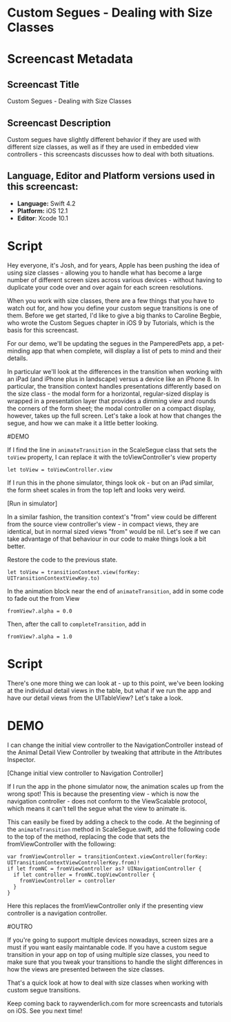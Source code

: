 # Custom Segues - Dealing with Size Classes


# Screencast Metadata

## Screencast Title

Custom Segues - Dealing with Size Classes

## Screencast Description

Custom segues have slightly different behavior if they are used with different size classes, as well as if they are used in embedded view controllers - this screencasts discusses how to deal with both situations.   

## Language, Editor and Platform versions used in this screencast:

* **Language:** Swift 4.2
* **Platform:** iOS 12.1
* **Editor**: Xcode 10.1


# Script

Hey everyone, it's Josh, and for years, Apple has been pushing the idea of using size classes - allowing you to handle what has become a large number of different screen sizes across various devices - without having to duplicate your code over and over again for each screen resolutions.  

When you work with size classes, there are a few things that you have to watch out for, and how you define your custom segue transitions is one of them.  Before we get started, I'd like to give a big thanks to Caroline Begbie, who wrote the Custom Segues chapter in iOS 9 by Tutorials, which is the basis for this screencast.  

For our demo, we'll be updating the segues in the PamperedPets app, a pet-minding app that when complete, will display a list of pets to mind and their details. 

In particular we'll look at the differences in the transition when working with an iPad (and iPhone plus in landscape) versus a device like an iPhone 8.  In particular, the transition context handles presentations differently based on the size class - the modal form for a horizontal, regular-sized display is wrapped in a presentation layer that provides a dimming view and rounds the corners of the form sheet; the modal controller on a compact display, however, takes up the full screen.  Let's take a look at how that changes the segue, and how we can make it a little better looking.


#DEMO

If I find the line in `animateTransition` in the ScaleSegue class that sets the `toView` property, I can replace it with the toViewController's view property

```
let toView = toViewController.view
```

If I run this in the phone simulator, things look ok - but on an iPad similar, the form sheet scales in from the top left and looks very weird.

[Run in simulator]

In a similar fashion, the transition context's "from" view could be different from the source view controller's view - in compact views, they are identical, but in normal sized views "from" would be nil.  Let's see if we can take advantage of that behaviour in our code to make things look a bit better.  

Restore the code to the previous state.

```
let toView = transitionContext.view(forKey: UITransitionContextViewKey.to)
```

In the animation block near the end of `animateTransition`, add in some code to fade out the from View

```
fromView?.alpha = 0.0
```

Then, after the call to `completeTransition`, add in 

```
fromView?.alpha = 1.0
```

# Script

There's one more thing we can look at - up to this point, we've been looking at the individual detail views in the table, but what if we run the app and have our detail views from the UITableView?  Let's take a look.

# DEMO 

I can change the initial view controller to the NavigationController instead of the Animal Detail View Controller by tweaking that attribute in the Attributes Inspector.

[Change initial view controller to Navigation Controller]

If I run the app in the phone simulator now, the animation scales up from the wrong spot!  This is because the presenting view - which is now the navigation controller - does not conform to the ViewScalable protocol, which means it can't tell the segue what the view to animate is.  

This can easily be fixed by adding a check to the code.  At the beginning of the `animateTransition` method in ScaleSegue.swift, add the following code to the top of the method, replacing the code that sets the fromViewController with the following:

```
var fromViewController = transitionContext.viewController(forKey: UITransitionContextViewControllerKey.from)!
if let fromNC = fromViewController as? UINavigationController {
  if let controller = fromNC.topViewController {
    fromViewController = controller
  }
}
```
Here this replaces the fromViewController only if the presenting view controller is a navigation controller.  

#OUTRO

If you're going to support multiple devices nowadays, screen sizes are a must if you want easily maintanable code.  If you have a custom segue transition in your app on top of using multiple size classes, you need to make sure that you tweak your transitions to handle the slight differences in how the views are presented between the size classes.  

That's a quick look at how to deal with size classes when working with custom segue transitions.  

Keep coming back to raywenderlich.com for more screencasts and tutorials on iOS.  See you next time! 



 